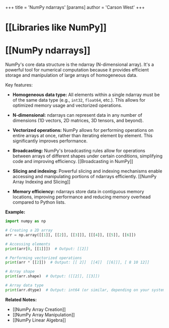 +++
 title = 'NumPy ndarrays'
[params]
	author = 'Carson West'
+++
# [[Libraries like NumPy]]
# [[NumPy ndarrays]] 
NumPy's core data structure is the ndarray (N-dimensional array).  It's a powerful tool for numerical computation because it provides efficient storage and manipulation of large arrays of homogeneous data.

Key features:

* **Homogeneous data type:** All elements within a single ndarray must be of the same data type (e.g., `int32`, `float64`, etc.).  This allows for optimized memory usage and vectorized operations.

* **N-dimensional:**  ndarrays can represent data in any number of dimensions (1D vectors, 2D matrices, 3D tensors, and beyond).

* **Vectorized operations:**  NumPy allows for performing operations on entire arrays at once, rather than iterating element by element. This significantly improves performance.

* **Broadcasting:**  NumPy's broadcasting rules allow for operations between arrays of different shapes under certain conditions, simplifying code and improving efficiency. [[Broadcasting in NumPy]]

* **Slicing and indexing:**  Powerful slicing and indexing mechanisms enable accessing and manipulating portions of ndarrays efficiently. [[NumPy Array Indexing and Slicing]]

* **Memory efficiency:** ndarrays store data in contiguous memory locations, improving performance and reducing memory overhead compared to Python lists.

**Example:**

```python
import numpy as np

# Creating a 2D array
arr = np.array([[1]], [[2]], [[3]]], [[[4]], [[5]], [[6]])

# Accessing elements
print(arr[0, [[1]]])  # Output: [[2]]

# Performing vectorized operations
print(arr * [[2]])  # Output: [[ 2]]  [[4]]  [[6]]], [ 8 10 12]]

# Array shape
print(arr.shape)  # Output: ([[2]], [[3]])

# Array data type
print(arr.dtype)  # Output: int64 (or similar, depending on your system)
```

**Related Notes:**

* [[NumPy Array Creation]]
* [[NumPy Array Manipulation]]
* [[NumPy Linear Algebra]]


